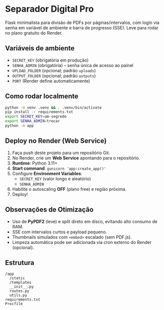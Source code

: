 # Separador Digital Pro

Flask minimalista para divisão de PDFs por páginas/intervalos,
com login via senha em variável de ambiente e barra de progresso (SSE).
Leve para rodar no plano gratuito do Render.

## Variáveis de ambiente
- `SECRET_KEY` (obrigatória em produção)
- `SENHA_ADMIN` (obrigatória) – senha única de acesso ao painel
- `UPLOAD_FOLDER` (opcional; padrão `uploads`)
- `OUTPUT_FOLDER` (opcional; padrão `outputs`)
- `PORT` (Render define automaticamente)

## Como rodar localmente
```bash
python -m venv .venv && . .venv/bin/activate
pip install -r requirements.txt
export SECRET_KEY=um-segredo
export SENHA_ADMIN=trocar
python -m app
```

## Deploy no Render (Web Service)
1. Faça push deste projeto para um repositório Git.
2. No Render, crie um **Web Service** apontando para o repositório.
3. **Runtime**: Python 3.11+
4. **Start command**: `gunicorn 'app:create_app()'`
5. Configure **Environment Variables**:
   - `SECRET_KEY` (valor longo e aleatório)
   - `SENHA_ADMIN`
6. Habilite o autoscaling **OFF** (plano free) e região próxima.
7. Deploy!

## Observações de Otimização
- Uso de **PyPDF2** (leve) e split direto em disco, evitando alto consumo de RAM.
- SSE com intervalos curtos e payload pequeno.
- Thumbnails simulados com `<embed>` escalado (sem PDF.js).
- Limpeza automática pode ser adicionada via cron externo do Render (opcional).

## Estrutura
```
/app
  /static
  /templates
  __init__.py
  routes.py
  utils.py
requirements.txt
Procfile
```
